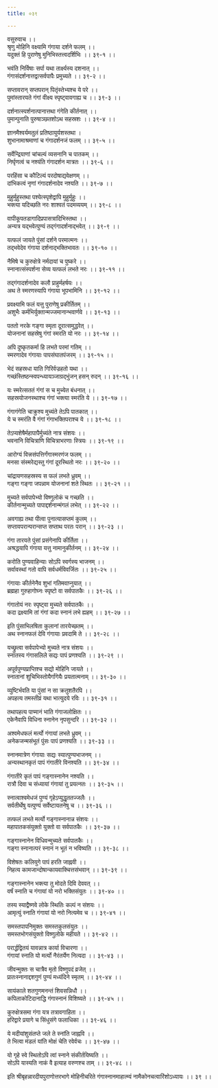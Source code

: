 ```yaml
---
title: ०३९

---
```

वसुरुवाच ।।  
श्रृणु मोहिनि वक्ष्यामि गंगाया दर्शने फलम् ।।  
यदुक्तं हि पुराणेषु मुनिभिस्तत्त्वदर्शिभिः ।। ३९-१ ।।  
  
भवंति निर्विषाः सर्पा यथा तार्क्ष्यस्य दशनात् ।।  
गंगासंदर्शनात्तद्वत्सर्वपापैः प्रमुच्यते ।। ३९-२ ।।  
  
सप्तावरान् सप्तपरान् पितृंस्तेभ्यश्च ये परे ।।  
पुमांस्तारयते गंगां वीक्ष्य स्पृष्ट्वावगाह्य च ।। ३९-३ ।।  
  
दर्शनात्स्पर्शनात्पानात्तथा गंगेति कीर्तनात् ।।  
पुमान्पुनाति पुरुषाञ्छतशोऽथ सहस्रशः ।। ३९-४ ।।  
  
ज्ञानमैश्वर्यमतुलं प्रतिष्ठायुर्यशस्तथा ।  
शुभानामाश्रमाणां च गंगादर्शनजं फलम् ।। ३९-५ ।।  
  
सर्वेन्द्रियाणां चांचल्यं व्यसनानि च पातकम् ।।  
निर्घृणत्वं च नश्यंति गंगादर्शन मात्रतः ।। ३९-६ ।।  
  
परहिंसा च कौटिल्यं परदोषाद्यवेक्षणम् ।।  
दांभिकत्वं नृणां गंगादर्शनादेव नश्यति ।। ३९-७ ।।  
  
मुहुर्मुहुस्तथा पश्येत्स्पृशेद्वापि मुहुर्मुहुः ।।  
भक्त्या यदिच्छति नरः शाश्वतं पदमव्ययम् ।। ३९-८ ।।  
  
वापीकूपतडागादिप्रपासत्रादिभिस्तथा ।।  
अन्यत्र यद्भवेत्पुण्यं तद्गंगादर्शनाद्भवेत् ।। ३९-९ ।।  
  
यत्फलं जायते पुंसां दर्शने परमात्मनः ।।  
तद्भवेदेव गंगाया दर्शनाद्भक्तिभावतः ।। ३९-१० ।।  
  
नैमिषे च कुरुक्षेत्रे नर्मदायां च पुष्करे ।।  
स्नानात्संस्पर्शना सेव्य यत्फलं लभते नरः ।। ३९-११ ।।  
  
तद्गंगादर्शनादेव कलौ प्राहुर्महर्षयः ।।  
अथ ते स्मरणस्यापि गंगाया भूपभामिनि ।। ३९-१२ ।।  
  
प्रवक्ष्यामि फलं यत्तु पुराणेषु प्रकीर्तितम् ।।  
अशुभैः कर्मभिर्युक्तान्मज्जमानान्भवार्णवे ।। ३९-१३ ।।  
  
पततो नरके गङ्गा स्मृता दूरात्समुद्धरेत् ।।  
योजनानां सहस्रेषु गंगां स्मरति यो नरः ।। ३९-१४ ।।  
  
अपि दुष्कृतकर्मा हि लभते परमां गतिम् ।।  
स्मरणादेव गंगायाः पापसंघातपंजरम् ।। ३९-१५ ।।  
  
भेदं सहस्रधा याति गिरिर्वज्रहतो यथा ।।  
गच्छंस्तिष्ठन्स्वपन्ध्यायञ्जाग्रद्भुंजन् हसन् रुदन् ।। ३९-१६ ।।  
  
यः स्मरेत्सततं गंगां स च मुच्येत बंधनात् ।।  
सहस्रयोजनस्थाश्च गंगां भक्त्या स्मरंति ये ।। ३९-१७ ।।  
  
गंगागंगेति चाक्रुश्य मुच्यंते तेऽपि पातकात् ।।  
ये च स्मरंति वै गंगां गंगाभक्तिपराश्च ये ।। ३९-१८ ।।  
  
तेऽप्यशेषैर्महापापैर्मुच्यंते नात्र संशयः ।।  
भवनानि विचित्राणि विचित्राभरणाः स्त्रियः ।। ३९-१९ ।।  
  
आरोग्यं वित्त्रसंपत्तिर्गंगास्मरणंज फलम् ।।  
मनसा संस्मरेद्यस्तु गंगां दूरस्थितो नरः ।। ३९-२० ।।  
  
चांद्रायणसहस्रस्य स फलं लभते ध्रुवम् ।।  
गङ्गा गङ्गा जपन्नाम योजनानां शते स्थितः ।। ३९-२१ ।।  
  
मुच्यते सर्वपापेभ्यो विष्णुलोकं च गच्छति ।।  
कीर्तनान्मुच्यते पापाद्दर्शनान्मंगलं लभेत् ।। ३९-२२ ।।  
  
अवगाह्य तथा पीत्वा पुनात्यासप्तमं कुलम् ।।  
सप्तावपरान्परान्सप्त सप्ताथ परतः परान् ।। ३९-२३ ।।  
  
गंगा तारयते पुंसां प्रसंगेनापि कीर्तिता ।।  
अश्रद्धयापि गंगाया यत्तु नामानुकीर्तनम् ।। ३९-२४ ।।  
  
करोति पुण्यवाहिन्याः सोऽपि स्वर्गस्य भाजनम् ।।  
सर्वावस्थां गतो वापि सर्वधर्मविवर्जितः ।। ३९-२५ ।।  
  
गंगायाः कीर्तनेनैव शुभां गतिमवाप्नुयात् ।।  
ब्रह्महा गुरुहागोघ्नः स्पृष्टो वा सर्वपातकैः ।। ३९-२६ ।।  
  
गंगातोयं नरः स्पृष्ट्वा मुच्यते सर्वपातकैः ।।  
कदा द्रक्ष्यामि तां गंगां कदा स्नानं लभे ह्यहम् ।। ३९-२७ ।।  
  
इति पुंसाभिलषिता कुलानां तारयेच्छतम् ।।  
अथ स्नानफलं देवि गंगायाः प्रवदामि ते ।। ३९-२८ ।।  
  
यच्छ्रुत्वा सर्वपापेभ्यो मुच्यते नात्र संशयः ।।  
स्नातस्य गंगासलिले सद्यः पापं प्रणश्यति ।। ३९-२९ ।।  
  
अपूर्वपुण्यप्राप्तिश्च सद्यो मोहिनि जायते ।।  
स्नातानां शुचिभिस्तोयैर्गांगेयैः प्रयतात्मनाम् ।। ३९-३० ।।  
  
व्युष्टिर्भवति या पुंसां न सा क्रतुशतैरपि ।।  
अपहत्य तमस्तीव्रं यथा भात्युदये रविः ।। ३९-३१ ।।  
  
तथापहत्य पाप्मानं भाति गंगाजलोक्षितः ।।  
एकेनैवापि विधिना स्नानेन नृपसुन्दरि ।। ३९-३२ ।।  
  
अश्वमेधफलं मर्त्यो गंगायां लभते ध्रुवम् ।।  
अनेकजन्मसंभूतं पुंसः पापं प्रणश्यति ।। ३९-३३ ।।  
  
स्नानमात्रेण गंगायाः सद्यः स्यात्पुण्यभाजनम् ।।  
अन्यस्थानकृतं पापं गंगातीरे विनश्यति ।। ३९-३४ ।।  
  
गंगातीरे कृतं पापं गङ्गास्नानेन नश्यति ।।  
रात्रौ दिवा च संध्यायां गंगायां तु प्रयत्नतः ।। ३९-३५ ।।  
  
स्नात्वाश्वमेधजं पुण्यं गृहेऽप्युद्धृततज्जलैः ।।  
सर्वतीर्थेषु यत्पुण्यं सर्वेष्टायतनेषु च ।। ३९-३६ ।।  
  
तत्फलं लभते मर्त्यो गङ्गास्नानान्न संशयः ।।  
महापातकसंयुक्तो युक्तो वा सर्वपातकैः ।। ३९-३७ ।।  
  
गङ्गास्नानेन विधिवन्मुच्यते सर्वपातकैः ।।  
गङ्गा स्नानात्परं स्नानं न भूतं न भविष्यति ।। ३९-३८ ।।  
  
विशेषतः कलियुगे पापं हरति जाह्नवी ।।  
निहत्य कामजान्दोषान्कायवाक्चित्तसंभवान् ।। ३९-३९ ।।  
  
गङ्गास्नानेन भक्त्या तु मोदते दिवि देववत् ।।  
वर्षं स्नाति च गंगायां यो नरो भक्तिसंयुतः ।। ३९-४० ।।  
  
तस्य स्याद्वैष्णवे लोके स्थितिः कल्पं न संशयः ।।  
आमृत्युं स्नाति गंगायां यो नरो नित्यमेव च ।। ३९-४१ ।।  
  
समस्तपापनिमुक्तः समस्तकुलसंयुतः ।।  
समस्तभोगसंयुक्तो विष्णुलोके महीयते ।। ३९-४२ ।।  
  
परार्द्धद्वितयं यावन्नात्र कार्या विचारणा ।।  
गंगायां स्नाति यो मर्त्यो नैरंतर्येण नित्यदा ।। ३९-४३ ।।  
  
जीवन्मुक्तः स चात्रैव मृतो विष्णुपदं व्रजेत् ।।  
प्रातःस्नानाद्दशगुणं पुण्यं मध्यंदिने स्मृतम् ।। ३९-४४ ।।  
  
सायंकाले शतगुणमनन्तं शिवसन्निधौ ।।  
कपिलाकोटिदानाद्धि गंगास्नानं विशिष्यते ।। ३९-४५ ।।  
  
कुरुक्षेत्रसमा गंगा यत्र तत्रावगाहिता ।।  
हरिद्वारे प्रयागे च सिंधुसंगे फलाधिका ।। ३९-४६ ।।  
  
ये मदीयांशुसंतप्ते जले ते स्नांति जाह्नवि ।।  
ते भित्वा मंडलं यांति मोक्षं चेति रवेर्वचः ।। ३९-४७ ।।  
  
यो गृहे स्वे स्थितोऽपि त्वां स्नाने संकीर्तयिष्यति ।।  
सोऽपि यास्यति नाकं वै इत्याह वरुणश्च ताम् ।। ३९-४८ ।।  
  
इति श्रीबृहन्नारदीयपुराणोत्तरभागे मोहिनीचरिते गंगास्नानमाहात्म्यं नामैकोनचत्वारिंशोऽध्यायः ।। ३९ ।।